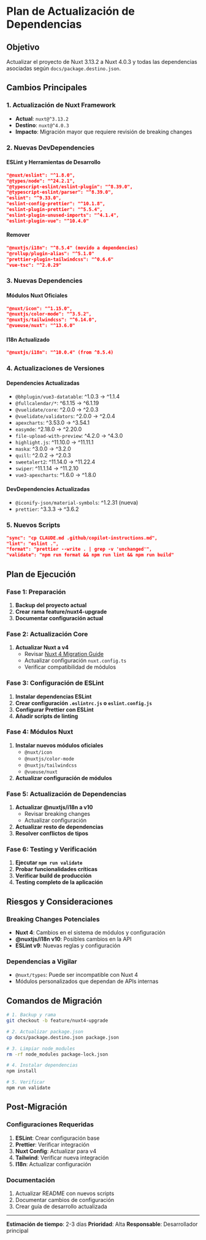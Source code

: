 # Plan de Actualización de Dependencias

## Objetivo
Actualizar el proyecto de Nuxt 3.13.2 a Nuxt 4.0.3 y todas las dependencias asociadas según `docs/package.destino.json`.

## Cambios Principales

### 1. Actualización de Nuxt Framework
- **Actual**: `nuxt@^3.13.2`
- **Destino**: `nuxt@^4.0.3`
- **Impacto**: Migración mayor que requiere revisión de breaking changes

### 2. Nuevas DevDependencies

#### ESLint y Herramientas de Desarrollo
```json
"@nuxt/eslint": "^1.8.0",
"@types/node": "^24.2.1",
"@typescript-eslint/eslint-plugin": "^8.39.0",
"@typescript-eslint/parser": "^8.39.0",
"eslint": "^9.33.0",
"eslint-config-prettier": "^10.1.8",
"eslint-plugin-prettier": "^5.5.4",
"eslint-plugin-unused-imports": "^4.1.4",
"eslint-plugin-vue": "^10.4.0"
```

#### Remover
```json
"@nuxtjs/i18n": "^8.5.4" (movido a dependencies)
"@rollup/plugin-alias": "^5.1.0"
"prettier-plugin-tailwindcss": "^0.6.6"
"vue-tsc": "^2.0.29"
```

### 3. Nuevas Dependencies

#### Módulos Nuxt Oficiales
```json
"@nuxt/icon": "^1.15.0",
"@nuxtjs/color-mode": "^3.5.2",
"@nuxtjs/tailwindcss": "^6.14.0",
"@vueuse/nuxt": "^13.6.0"
```

#### I18n Actualizado
```json
"@nuxtjs/i18n": "^10.0.4" (from ^8.5.4)
```

### 4. Actualizaciones de Versiones

#### Dependencies Actualizadas
- `@bhplugin/vue3-datatable`: ^1.0.3 → ^1.1.4
- `@fullcalendar/*`: ^6.1.15 → ^6.1.19
- `@vuelidate/core`: ^2.0.0 → ^2.0.3
- `@vuelidate/validators`: ^2.0.0 → ^2.0.4
- `apexcharts`: ^3.53.0 → ^3.54.1
- `easymde`: ^2.18.0 → ^2.20.0
- `file-upload-with-preview`: ^4.2.0 → ^4.3.0
- `highlight.js`: ^11.10.0 → ^11.11.1
- `maska`: ^3.0.0 → ^3.2.0
- `quill`: ^2.0.2 → ^2.0.3
- `sweetalert2`: ^11.14.0 → ^11.22.4
- `swiper`: ^11.1.14 → ^11.2.10
- `vue3-apexcharts`: ^1.6.0 → ^1.8.0

#### DevDependencies Actualizadas
- `@iconify-json/material-symbols`: ^1.2.31 (nueva)
- `prettier`: ^3.3.3 → ^3.6.2

### 5. Nuevos Scripts
```json
"sync": "cp CLAUDE.md .github/copilot-instructions.md",
"lint": "eslint .",
"format": "prettier --write . | grep -v 'unchanged'",
"validate": "npm run format && npm run lint && npm run build"
```

## Plan de Ejecución

### Fase 1: Preparación
1. **Backup del proyecto actual**
2. **Crear rama feature/nuxt4-upgrade**
3. **Documentar configuración actual**

### Fase 2: Actualización Core
1. **Actualizar Nuxt a v4**
   - Revisar [Nuxt 4 Migration Guide](https://nuxt.com/docs/getting-started/upgrade#nuxt-4)
   - Actualizar configuración `nuxt.config.ts`
   - Verificar compatibilidad de módulos

### Fase 3: Configuración de ESLint
1. **Instalar dependencias ESLint**
2. **Crear configuración `.eslintrc.js` o `eslint.config.js`**
3. **Configurar Prettier con ESLint**
4. **Añadir scripts de linting**

### Fase 4: Módulos Nuxt
1. **Instalar nuevos módulos oficiales**
   - `@nuxt/icon`
   - `@nuxtjs/color-mode`
   - `@nuxtjs/tailwindcss`
   - `@vueuse/nuxt`
2. **Actualizar configuración de módulos**

### Fase 5: Actualización de Dependencias
1. **Actualizar @nuxtjs/i18n a v10**
   - Revisar breaking changes
   - Actualizar configuración
2. **Actualizar resto de dependencias**
3. **Resolver conflictos de tipos**

### Fase 6: Testing y Verificación
1. **Ejecutar `npm run validate`**
2. **Probar funcionalidades críticas**
3. **Verificar build de producción**
4. **Testing completo de la aplicación**

## Riesgos y Consideraciones

### Breaking Changes Potenciales
- **Nuxt 4**: Cambios en el sistema de módulos y configuración
- **@nuxtjs/i18n v10**: Posibles cambios en la API
- **ESLint v9**: Nuevas reglas y configuración

### Dependencias a Vigilar
- `@nuxt/types`: Puede ser incompatible con Nuxt 4
- Módulos personalizados que dependan de APIs internas

## Comandos de Migración

```bash
# 1. Backup y rama
git checkout -b feature/nuxt4-upgrade

# 2. Actualizar package.json
cp docs/package.destino.json package.json

# 3. Limpiar node_modules
rm -rf node_modules package-lock.json

# 4. Instalar dependencias
npm install

# 5. Verificar
npm run validate
```

## Post-Migración

### Configuraciones Requeridas
1. **ESLint**: Crear configuración base
2. **Prettier**: Verificar integración
3. **Nuxt Config**: Actualizar para v4
4. **Tailwind**: Verificar nueva integración
5. **I18n**: Actualizar configuración

### Documentación
1. Actualizar README con nuevos scripts
2. Documentar cambios de configuración
3. Crear guía de desarrollo actualizada

---

**Estimación de tiempo**: 2-3 días
**Prioridad**: Alta
**Responsable**: Desarrollador principal
